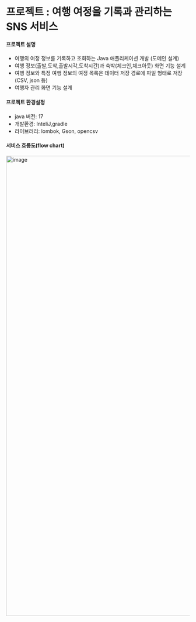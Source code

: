 # 프로젝트 : 여행 여정을 기록과 관리하는 SNS 서비스

#### 프로젝트 설명
- 여행의 여정 정보를 기록하고 조회하는 Java 애플리케이션 개발 (도메인 설계)
- 여행 정보(출발,도착,출발시각,도착시간)과 숙박(체크인,체크아웃) 화면 기능 설계
- 여행 정보와 특정 여행 정보의 여정 목록은 데이터 저장 경로에 파일 형태로 저장 (CSV, json 등)
- 여행자 관리 화면 기능 설계

#### 프로젝트 환경설정
- java 버전: 17
- 개발환경: InteliJ,gradle
- 라이브러리: lombok, Gson, opencsv

#### 서비스 흐름도(flow chart)
<img width="1257" alt="image" src="https://github.com/FC-BE-ToyProject-Team3/KDT_Y_BE_Toy_Project1/assets/114489245/a31fdaec-9737-4bef-b386-8c75e5253137">

